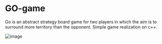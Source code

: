 # GO-game
Go is an abstract strategy board game for two players in which the aim is to surround more territory than the opponent.
Simple game realization on c++.


![image](https://user-images.githubusercontent.com/130999119/235283137-7c9d0c08-29d7-4a8c-8a22-a75523b0aa2e.png)
